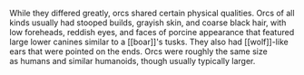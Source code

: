 While they differed greatly, orcs shared certain physical qualities. Orcs of all kinds usually had stooped builds, grayish skin, and coarse black hair, with low foreheads, reddish eyes, and faces of porcine appearance that featured large lower canines similar to a [[boar]]'s tusks. They also had [[wolf]]-like ears that were pointed on the ends. Orcs were roughly the same size as humans and similar humanoids, though usually typically larger.


